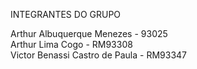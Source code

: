 INTEGRANTES DO GRUPO

Arthur Albuquerque Menezes - 93025 <br>
Arthur Lima Cogo - RM93308<br>
Victor Benassi Castro de Paula - RM93347  
